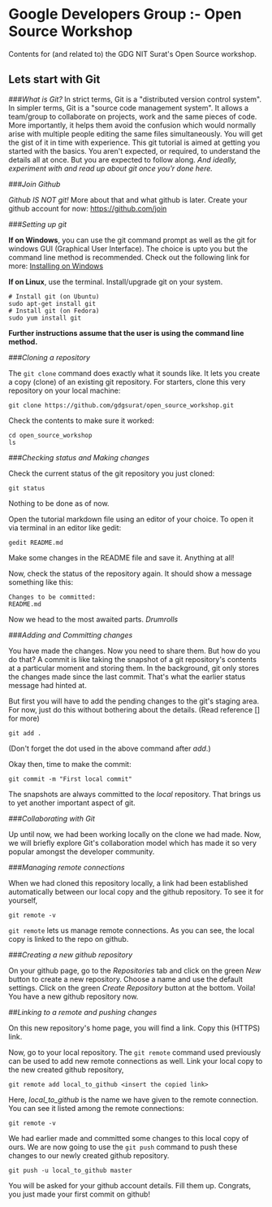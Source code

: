 # Google Developers Group :- Open Source Workshop
Contents for (and related to) the GDG NIT Surat's Open Source workshop.

## Lets start with Git

###*What is Git?*
In strict terms, Git is a "distributed version control system".
In simpler terms, Git is a "source code management system". It allows a team/group to collaborate on projects, work and the same pieces of code. More importantly, it helps them avoid the confusion which would normally arise with multiple people editing the same files simultaneously.
You will get the gist of it in time with experience. This git tutorial is aimed at getting you started with the basics. You aren't expected, or required, to understand the details all at once. But you are expected to follow along. *And ideally, experiment with and read up about git once you'r done here.*

###*Join Github*

*Github IS NOT git!* More about that and what github is later.
Create your github account for now: https://github.com/join

###*Setting up git*

**If on Windows**, you can use the git command prompt as well as the git for windows GUI (Graphical User Interface). The choice is upto you but the command line method is recommended. 
Check out the following link for more: [Installing on Windows](https://git-scm.com/book/en/v2/Getting-Started-Installing-Git#Installing-on-Windows)

**If on Linux**, use the terminal. Install/upgrade git on your system.
```
# Install git (on Ubuntu)
sudo apt-get install git
# Install git (on Fedora)
sudo yum install git
```

**Further instructions assume that the user is using the command line method.**

###*Cloning a repository*

The ```git clone``` command does exactly what it sounds like. It lets you create a copy (clone) of an existing git repository.
For starters, clone this very repository on your local machine:
```
git clone https://github.com/gdgsurat/open_source_workshop.git
```

Check the contents to make sure it worked:
```
cd open_source_workshop
ls
```

###*Checking status and Making changes*

Check the current status of the git repository you just cloned:
```
git status
```
Nothing to be done as of now.

Open the tutorial markdown file using an editor of your choice.
To open it via terminal in an editor like gedit:
```
gedit README.md
```

Make some changes in the README file and save it. Anything at all!

Now, check the status of the repository again.
It should show a message something like this:
```
Changes to be committed:
README.md
```

Now we head to the most awaited parts.
*Drumrolls*

###*Adding and Committing changes*

You have made the changes. Now you need to share them. But how do you do that?
A commit is like taking the snapshot of a git repository's contents at a particular moment and storing them. In the background, git only stores the changes made since the last commit. That's what the earlier status message had hinted at.

But first you will have to add the pending changes to the git's staging area. For now, just do this without bothering about the details. (Read reference [] for more)
```
git add .
```
(Don't forget the dot used in the above command after *add*.)

Okay then, time to make the commit:
```
git commit -m "First local commit"
```

The snapshots are always committed to the *local* repository. That brings us to yet another important aspect of git.


###*Collaborating with Git*

Up until now, we had been working locally on the clone we had made. Now, we will briefly explore Git's collaboration model which has made it so very popular amongst the developer community.

###*Managing remote connections*

When we had cloned this repository locally, a link had been established automatically between our local copy and the github repository.
To see it for yourself,
```
git remote -v
```

```git remote``` lets us manage remote connections. As you can see, the local copy is linked to the repo on github.

###*Creating a new github repository*

On your github page, go to the *Repositories* tab and click on the green *New* button to create a new repository. Choose a name and use the default settings. Click on the green *Create Repository* button at the bottom.
Voila! You have a new github repository now.

##*Linking to a remote and pushing changes*

On this new repository's home page, you will find a link. Copy this (HTTPS) link.

Now, go to your local repository. The ```git remote``` command used previously can be used to add new remote connections as well.
Link your local copy to the new created github repository,
```
git remote add local_to_github <insert the copied link>
```

Here, *local_to_github* is the name we have given to the remote connection.
You can see it listed among the remote connections:
```
git remote -v
```

We had earlier made and committed some changes to this local copy of ours. We are now going to use the ```git push``` command to push these changes to our newly created github repository.

```
git push -u local_to_github master
```

You will be asked for your github account details. Fill them up.
Congrats, you just made your first commit on github!
